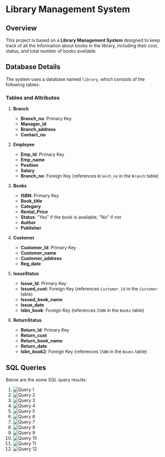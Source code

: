 # Library Management System

## Overview
This project is based on a **Library Management System** designed to keep track of all the information about books in the library, including their cost, status, and total number of books available. 

## Database Details
The system uses a database named `library`, which consists of the following tables:

### Tables and Attributes

1. **Branch**
    - **Branch_no**: Primary Key
    - **Manager_Id**
    - **Branch_address**
    - **Contact_no**

2. **Employee**
    - **Emp_Id**: Primary Key
    - **Emp_name**
    - **Position**
    - **Salary**
    - **Branch_no**: Foreign Key (references `Branch_no` in the `Branch` table)

3. **Books**
    - **ISBN**: Primary Key
    - **Book_title**
    - **Category**
    - **Rental_Price**
    - **Status**: "Yes" if the book is available, "No" if not
    - **Author**
    - **Publisher**

4. **Customer**
    - **Customer_Id**: Primary Key
    - **Customer_name**
    - **Customer_address**
    - **Reg_date**

5. **IssueStatus**
    - **Issue_Id**: Primary Key
    - **Issued_cust**: Foreign Key (references `Customer_Id` in the `Customer` table)
    - **Issued_book_name**
    - **Issue_date**
    - **Isbn_book**: Foreign Key (references `ISBN` in the `Books` table)

6. **ReturnStatus**
    - **Return_Id**: Primary Key
    - **Return_cust**
    - **Return_book_name**
    - **Return_date**
    - **Isbn_book2**: Foreign Key (references `ISBN` in the `Books` table)

## SQL Queries
Below are the some SQL query results:
1. ![Query 1](https://github.com/user-attachments/assets/8495f943-f944-4699-ad2d-a9616ec80678)
2. ![Query 2](https://github.com/user-attachments/assets/91777f38-a30d-4c3e-88d7-2170f2f5c7be)
3. ![Query 3](https://github.com/user-attachments/assets/f860188b-9833-4e66-a6c2-c1ab0bc1d9c0)
4. ![Query 4](https://github.com/user-attachments/assets/1bfe7258-24f9-4e7b-89cd-254269251278)
5. ![Query 5](https://github.com/user-attachments/assets/4d7a70ca-05af-43a5-a91f-acfb0d62d3a1)
6. ![Query 6](https://github.com/user-attachments/assets/8f071252-f9d7-427e-9bf3-4cc844bcf9bf)
7. ![Query 7](https://github.com/user-attachments/assets/3e4f48fe-c2ce-491d-ace3-19497b881c1f)
8. ![Query 8](https://github.com/user-attachments/assets/3df77fa9-b55b-4f58-9a5a-d28c28a22ef7)
9. ![Query 9](https://github.com/user-attachments/assets/7255005a-0b9f-4041-875c-54d64d64cd34)
10. ![Query 10](https://github.com/user-attachments/assets/7a68a8eb-dd4f-460a-9a1b-9bd4fe76c26d)
11. ![Query 11](https://github.com/user-attachments/assets/d953ca5e-2f15-459b-8585-90e016134772)
12. ![Query 12](https://github.com/user-attachments/assets/3a3a46f8-4c83-4515-b87a-47fc3a42a4aa)


